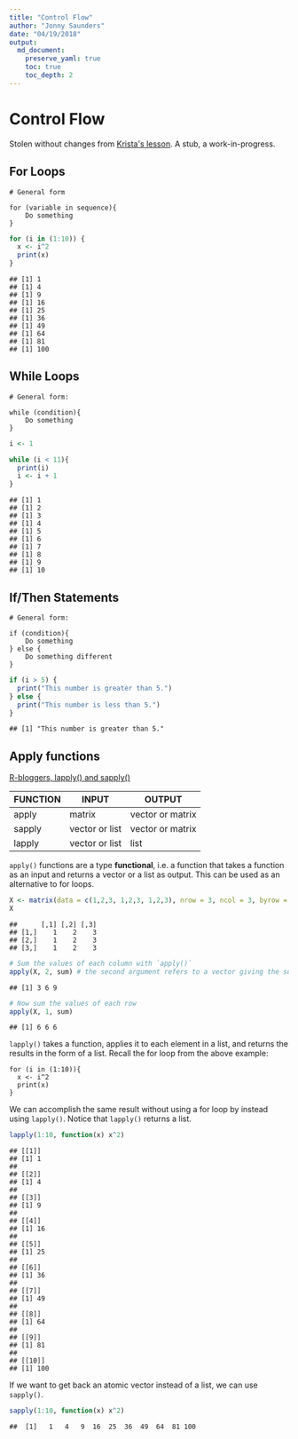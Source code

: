 ```yaml
---
title: "Control Flow"
author: "Jonny Saunders"
date: "04/19/2018"
output: 
  md_document:
    preserve_yaml: true
    toc: true
    toc_depth: 2
---
```

# Control Flow


Stolen without changes from [Krista's lesson](https://github.com/kdestasio/2018_dataSciSem). A stub, a work-in-progress.


## For Loops

```
# General form

for (variable in sequence){
    Do something
}
```


```r
for (i in (1:10)) {
  x <- i^2
  print(x)
}
```

```
## [1] 1
## [1] 4
## [1] 9
## [1] 16
## [1] 25
## [1] 36
## [1] 49
## [1] 64
## [1] 81
## [1] 100
```

## While Loops

```
# General form:

while (condition){
    Do something
}
```


```r
i <- 1

while (i < 11){
  print(i)
  i <- i + 1
}
```

```
## [1] 1
## [1] 2
## [1] 3
## [1] 4
## [1] 5
## [1] 6
## [1] 7
## [1] 8
## [1] 9
## [1] 10
```


## If/Then Statements

```
# General form:

if (condition){
    Do something
} else {
    Do something different
}
```


```r
if (i > 5) {
  print("This number is greater than 5.")
} else {
  print("This number is less than 5.")
}
```

```
## [1] "This number is greater than 5."
```


## Apply functions
[R-bloggers, lapply() and sapply()](https://www.r-bloggers.com/using-apply-sapply-lapply-in-r/)

FUNCTION | INPUT          | OUTPUT
-------- | -------------- | -------
apply    | matrix         |	vector or matrix
sapply	 | vector or list | vector or matrix
lapply	 | vector or list | list

`apply()` functions are a type **functional**, i.e. a function that takes a function as an input and returns a vector or a list as output. This can be used as an alternative to for loops. 


```r
X <- matrix(data = c(1,2,3, 1,2,3, 1,2,3), nrow = 3, ncol = 3, byrow = T)
X
```

```
##      [,1] [,2] [,3]
## [1,]    1    2    3
## [2,]    1    2    3
## [3,]    1    2    3
```

```r
# Sum the values of each column with `apply()`
apply(X, 2, sum) # the second argument refers to a vector giving the subscripts which the function will be applied over, e.g. for a matrix 1 indicates rows, 2 indicates columns. The third argument specifies the function to be applied
```

```
## [1] 3 6 9
```

```r
# Now sum the values of each row
apply(X, 1, sum)
```

```
## [1] 6 6 6
```

`lapply()` takes a function, applies it to each element in a list, and returns the results in the form of a list. Recall the for loop from the above example:

```
for (i in (1:10)){
  x <- i^2
  print(x)
}
```

We can accomplish the same result without using a for loop by instead using `lapply()`. Notice that `lapply()` returns a list. 


```r
lapply(1:10, function(x) x^2)
```

```
## [[1]]
## [1] 1
## 
## [[2]]
## [1] 4
## 
## [[3]]
## [1] 9
## 
## [[4]]
## [1] 16
## 
## [[5]]
## [1] 25
## 
## [[6]]
## [1] 36
## 
## [[7]]
## [1] 49
## 
## [[8]]
## [1] 64
## 
## [[9]]
## [1] 81
## 
## [[10]]
## [1] 100
```

If we want to get back an atomic vector instead of a list, we can use `sapply()`. 


```r
sapply(1:10, function(x) x^2)
```

```
##  [1]   1   4   9  16  25  36  49  64  81 100
```


